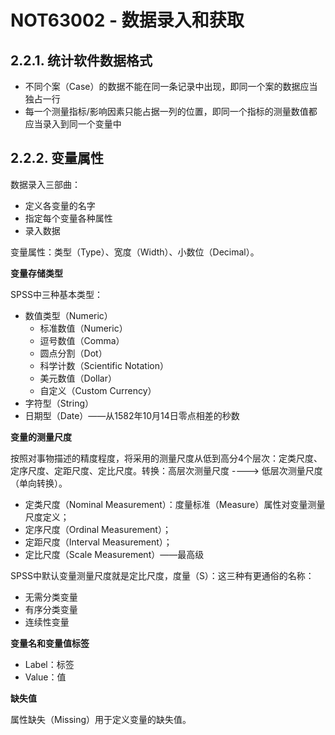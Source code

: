 # NOT63002 - 数据录入和获取

## 2.2.1. 统计软件数据格式

* 不同个案（Case）的数据不能在同一条记录中出现，即同一个案的数据应当独占一行
* 每一个测量指标/影响因素只能占据一列的位置，即同一个指标的测量数值都应当录入到同一个变量中

## 2.2.2. 变量属性

数据录入三部曲：

* 定义各变量的名字
* 指定每个变量各种属性
* 录入数据

变量属性：类型（Type）、宽度（Width）、小数位（Decimal）。

**变量存储类型**

SPSS中三种基本类型：

* 数值类型（Numeric）
  * 标准数值（Numeric）
  * 逗号数值（Comma）
  * 圆点分割（Dot）
  * 科学计数（Scientific Notation）
  * 美元数值（Dollar）
  * 自定义（Custom Currency）
* 字符型（String）
* 日期型（Date）——从1582年10月14日零点相差的秒数

**变量的测量尺度**

按照对事物描述的精度程度，将采用的测量尺度从低到高分4个层次：定类尺度、定序尺度、定距尺度、定比尺度。转换：高层次测量尺度 ----&gt; 低层次测量尺度（单向转换）。

* 定类尺度（Nominal Measurement）：度量标准（Measure）属性对变量测量尺度定义；
* 定序尺度（Ordinal Measurement）；
* 定距尺度（Interval Measurement）；
* 定比尺度（Scale Measurement）——最高级

SPSS中默认变量测量尺度就是定比尺度，度量（S）：这三种有更通俗的名称：

* 无需分类变量
* 有序分类变量
* 连续性变量

**变量名和变量值标签**

* Label：标签
* Value：值

**缺失值**

属性缺失（Missing）用于定义变量的缺失值。



